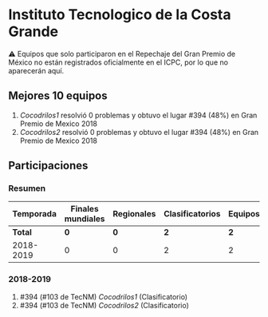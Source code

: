 ---
---

# Instituto Tecnologico de la Costa Grande

:warning: Equipos que solo participaron en el Repechaje del Gran Premio de México no están registrados oficialmente en el ICPC, por lo que no aparecerán aquí.

## Mejores 10 equipos

1. _Cocodrilos1_ resolvió 0 problemas y obtuvo el lugar #394 (48%) en Gran Premio de Mexico 2018
1. _Cocodrilos2_ resolvió 0 problemas y obtuvo el lugar #394 (48%) en Gran Premio de Mexico 2018

## Participaciones

### Resumen

| Temporada | Finales mundiales | Regionales | Clasificatorios | Equipos |
| --- | --- | --- | --- | --- |
| **Total** | **0** | **0** | **2** | **2** |
| 2018-2019 | 0 | 0 | 2 | 2 |

### 2018-2019

1. #394 (#103 de TecNM) _Cocodrilos1_ (Clasificatorio)
1. #394 (#103 de TecNM) _Cocodrilos2_ (Clasificatorio)



